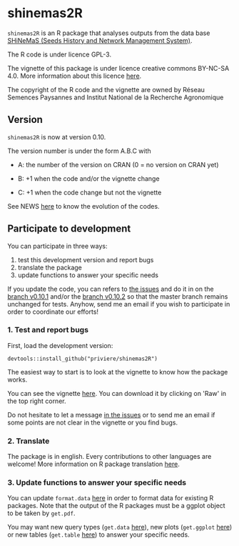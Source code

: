 # shinemas2R

`shinemas2R` is an R package that analyses outputs from the data base [SHiNeMaS (Seeds History and Network Management System)](http://moulon.inra.fr/index.php/en/tranverse-team/atelier-de-bioinformatique/projects/181). 

The R code is under licence GPL-3.

The vignette of this package is under licence creative commons BY-NC-SA 4.0. 
More information about this licence [here](http://creativecommons.org/licenses/by-nc-sa/4.0/).

The copyright of the R code and the vignette are owned by Réseau Semences Paysannes and Institut National de la Recherche Agronomique

## Version
`shinemas2R` is now at version 0.10.

The version number is under the form A.B.C with

* A: the number of the version on CRAN (0 = no version on CRAN yet)

* B: +1 when the code and/or the vignette change

* C: +1 when the code change but not the vignette

See NEWS [here](https://github.com/priviere/shinemas2R/blob/master/NEWS) to know the evolution of the codes.

## Participate to development

You can participate in three ways:

1. test this development version and report bugs
2. translate the package
3. update functions to answer your specific needs

If you update the code, you can refers to 
[the issues](https://github.com/priviere/shinemas2R/issues)
and do it in on the [branch v0.10.1](https://github.com/priviere/shinemas2R/tree/v0.10.1) and/or the [branch v0.10.2](https://github.com/priviere/shinemas2R/tree/v0.10.2)
so that the master branch remains unchanged for tests.
Anyhow, send me an email if you wish to participate in order to coordinate our efforts!

### 1. Test and report bugs

First, load the development version:

  `
  devtools::install_github("priviere/shinemas2R")
  `

The easiest way to start is to look at the vignette to know how the package works.

You can see the vignette [here](https://github.com/priviere/shinemas2R/blob/master/vignettes/shinemas2R.pdf). You can download it by clicking on 'Raw' in the top right corner.

Do not hesitate to let a message [in the issues](https://github.com/priviere/shinemas2R/issues) or to send me an email if some points are not clear in the vignette or you find bugs.


### 2. Translate

The package is in english. 
Every contributions to other languages are welcome!
More information on R package translation [here](http://developer.r-project.org/Translations30.html).

### 3. Update functions to answer your specific needs
You can update `format.data` [here](https://github.com/priviere/shinemas2R/blob/master/R/format.data.R) in order to format data for existing R packages.
Note that the output of the R packages must be a ggplot object to be taken by `get.pdf`.

You may want new query types (`get.data` [here](https://github.com/priviere/shinemas2R/blob/master/R/get.data.R)), 
new plots (`get.ggplot` [here](https://github.com/priviere/shinemas2R/blob/master/R/get.ggplot.R)) or 
new tables (`get.table` [here](https://github.com/priviere/shinemas2R/blob/master/R/get.table.R)) 
to answer your specific needs.

